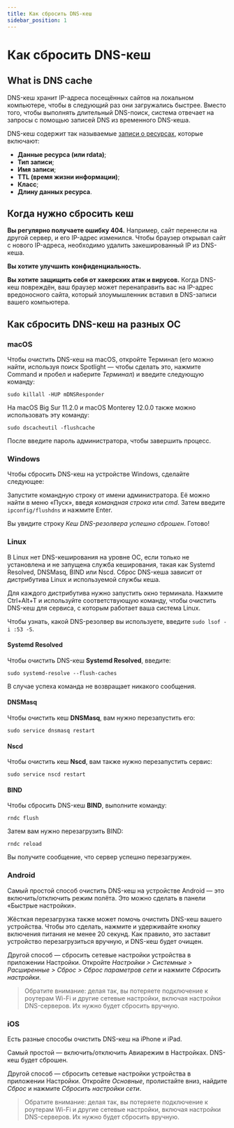 ```yaml
---
title: Как сбросить DNS-кеш
sidebar_position: 1
---
```


# Как сбросить DNS-кеш

## What is DNS cache

DNS-кеш хранит IP-адреса посещённых сайтов на локальном компьютере, чтобы в следующий раз они загружались быстрее. Вместо того, чтобы выполнять длительный DNS-поиск, система отвечает на запросы с помощью записей DNS из временного DNS-кеша.

DNS-кеш содержит так называемые [записи о ресурсах](https://en.wikipedia.org/wiki/Domain_Name_System#Resource_records), которые включают:

* **Данные ресурса (или rdata)**;
* **Тип записи**;
* **Имя записи**;
* **TTL (время жизни информации)**;
* **Класс**;
* **Длину данных ресурса**.

## Когда нужно сбросить кеш

**Вы регулярно получаете ошибку 404.** Например, сайт перенесли на другой сервер, и его IP-адрес изменился. Чтобы браузер открывал сайт с нового IP-адреса, необходимо удалить закешированный IP из DNS-кеша.

**Вы хотите улучшить конфиденциальность.**

**Вы хотите защищить себя от хакерских атак и вирусов.** Когда DNS-кеш повреждён, ваш браузер может перенаправить вас на IP-адрес вредоносного сайта, который злоумышленник вставил в DNS-записи вашего компьютера.

## Как сбросить DNS-кеш на разных ОС

### macOS

Чтобы очистить DNS-кеш на macOS, откройте Терминал (его можно найти, используя поиск Spotlight — чтобы сделать это, нажмите Command и пробел и наберите *Терминал*) и введите следующую команду:

`sudo killall -HUP mDNSResponder`

На macOS Big Sur 11.2.0 и macOS Monterey 12.0.0 также можно использовать эту команду:

`sudo dscacheutil -flushcache`

После введите пароль администратора, чтобы завершить процесс.

### Windows

Чтобы сбросить DNS-кеш на устройстве Windows, сделайте следующее:

Запустите командную строку от имени администратора. Её можно найти в меню «Пуск», введя *командная строка* или *cmd*. Затем введите `ipconfig/flushdns` и нажмите Enter.

Вы увидите строку *Кеш DNS-резолвера успешно сброшен*. Готово!

### Linux

В Linux нет DNS-кеширования на уровне ОС, если только не установлена и не запущена служба кеширования, такая как Systemd Resolved, DNSMasq, BIND или Nscd. Сброс DNS-кеша зависит от дистрибутива Linux и используемой службы кеша.

Для каждого дистрибутива нужно запустить окно терминала. Нажмите Ctrl+Alt+T и используйте соответствующую команду, чтобы очистить DNS-кеш для сервиса, с которым работает ваша система Linux.

Чтобы узнать, какой DNS-резолвер вы используете, введите `sudo lsof -i :53 -S`.

#### Systemd Resolved

Чтобы очистить DNS-кеш **Systemd Resolved**, введите:

`sudo systemd-resolve --flush-caches`

В случае успеха команда не возвращает никакого сообщения.

#### DNSMasq

Чтобы очистить кеш **DNSMasq**, вам нужно перезапустить его:

`sudo service dnsmasq restart`

#### Nscd

Чтобы очистить кеш **Nscd**, вам также нужно перезапустить сервис:

`sudo service nscd restart`

#### BIND

Чтобы сбросить DNS-кеш **BIND**, выполните команду:

`rndc flush`

Затем вам нужно перезагрузить BIND:

`rndc reload`

Вы получите сообщение, что сервер успешно перезагружен.

### Android

Самый простой способ очистить DNS-кеш на устройстве Android — это включить/отключить режим полёта. Это можно сделать в панели «Быстрые настройки».

Жёсткая перезагрузка также может помочь очистить DNS-кеш вашего устройства. Чтобы это сделать, нажмите и удерживайте кнопку включения питания не менее 20 секунд. Как правило, это заставит устройство перезагрузиться вручную, и DNS-кеш будет очищен.

Другой способ — сбросить сетевые настройки устройства в приложении Настройки. Откройте *Настройки > Системные > Расширенные > Сброс > Сброс параметров сети* и нажмите *Сбросить настройки*.

> Обратите внимание: делая так, вы потеряете подключение к роутерам Wi-Fi и другие сетевые настройки, включая настройки DNS-серверов. Их нужно будет сбросить вручную.

### iOS

Есть разные способы очистить DNS-кеш на iPhone и iPad.

Самый простой — включить/отключить Авиарежим в Настройках. DNS-кеш будет сброшен.

Другой способ — сбросить сетевые настройки устройства в приложении Настройки. Откройте *Основные*, пролистайте вниз, найдите *Сброс* и нажмите *Сбросить настройки сети*.

> Обратите внимание: делая так, вы потеряете подключение к роутерам Wi-Fi и другие сетевые настройки, включая настройки DNS-серверов. Их нужно будет сбросить вручную.